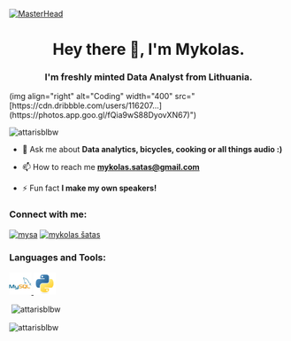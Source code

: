 [![MasterHead](https://mir-s3-cdn-cf.behance.net/project_modules/fs/34220e95746151.5e9ecde696cb0.gif)](https://www.behance.net/gallery/95746151/WIJMOBIEL-GIF-ANIMATED-BANNERS)
<h1 align="center">Hey there 👋, I'm Mykolas.</h1>
<h3 align="center">I'm freshly minted Data Analyst from Lithuania.</h3>
(img align="right" alt="Coding" width="400" src="[https://cdn.dribbble.com/users/116207...](https://photos.app.goo.gl/fQia9wS88DyovXN67)")

<p align="left"> <img src="https://komarev.com/ghpvc/?username=attarisblbw&label=Profile%20views&color=0e75b6&style=flat" alt="attarisblbw" /> </p>

- 💬 Ask me about **Data analytics, bicycles, cooking or all things audio :)**

- 📫 How to reach me **mykolas.satas@gmail.com**

- ⚡ Fun fact **I make my own speakers!**

<h3 align="left">Connect with me:</h3>
<p align="left">
<a href="https://linkedin.com/in/mysa" target="blank"><img align="center" src="https://raw.githubusercontent.com/rahuldkjain/github-profile-readme-generator/master/src/images/icons/Social/linked-in-alt.svg" alt="mysa" height="30" width="40" /></a>
<a href="https://kaggle.com/mykolasatas" target="blank"><img align="center" src="https://raw.githubusercontent.com/rahuldkjain/github-profile-readme-generator/master/src/images/icons/Social/kaggle.svg" alt="mykolas šatas" height="30" width="40" /></a>
</p>

<h3 align="left">Languages and Tools:</h3>
<p align="left"> <a href="https://www.mysql.com/" target="_blank" rel="noreferrer"> <img src="https://raw.githubusercontent.com/devicons/devicon/master/icons/mysql/mysql-original-wordmark.svg" alt="mysql" width="40" height="40"/> </a> <a href="https://www.python.org" target="_blank" rel="noreferrer"> <img src="https://raw.githubusercontent.com/devicons/devicon/master/icons/python/python-original.svg" alt="python" width="40" height="40"/> </a> </p>

<p>&nbsp;<img align="center" src="https://github-readme-stats.vercel.app/api?username=attarisblbw&show_icons=true&locale=en" alt="attarisblbw" /></p>

<p><img align="center" src="https://github-readme-streak-stats.herokuapp.com/?user=attarisblbw&" alt="attarisblbw" /></p>

